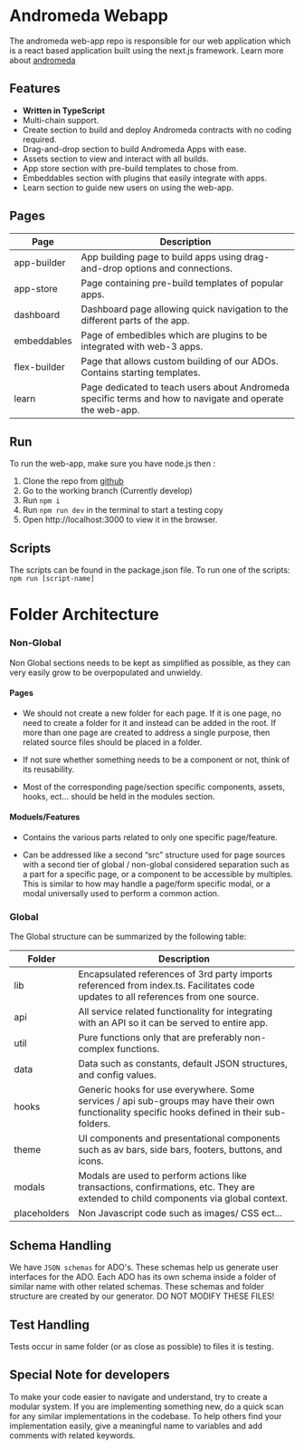 # Andromeda Webapp

The andromeda web-app repo is responsible for our web application which is a react based application built using the next.js framework. Learn more about [andromeda](https://docs.andromedaprotocol.io/)

## Features

- **Written in TypeScript**
- Multi-chain support.
- Create section to build and deploy Andromeda contracts with no coding required.
- Drag-and-drop section to build Andromeda Apps with ease.
- Assets section to view and interact with all builds.
- App store section with pre-build templates to chose from. 
- Embeddables section with plugins that easily integrate with apps.
- Learn section to guide new users on using the web-app.

## Pages 

|Page|Description|
|---------------------------------------|------------------------------------------|
| app-builder| App building page to build apps using drag-and-drop options and connections.|
| app-store | Page containing pre-build templates of popular apps.|
| dashboard | Dashboard page allowing quick navigation to the different parts of the app. |
| embeddables| Page of embedibles which are plugins to be integrated with web-3 apps. |
| flex-builder | Page that allows custom building of our ADOs. Contains starting templates. |
| learn | Page dedicated to teach users about Andromeda specific terms and how to navigate and operate the web-app. |

## Run

To run the web-app, make sure you have node.js then :

1. Clone the repo from [github](https://github.com/andromedaprotocol/andromeda-webapp)
2. Go to the working branch (Currently develop)
3. Run `npm i` 
4. Run `npm run dev` in the terminal to start a testing copy
5. Open http://localhost:3000 to view it in the browser.

## Scripts

The scripts can be found in the package.json file. 
To run one of the scripts:
`npm run [script-name]`

# Folder Architecture

### Non-Global

Non Global sections needs to be kept as simplified as possible, as they can very easily grow to be overpopulated and unwieldy.

#### Pages

- We should not create a new folder for each page. If it is one page, no need to create a folder for it and instead can be added in the root. If more than one page are created to address a single purpose, then related source files should be placed in a folder.

- If not sure whether something needs to be a component or not, think of its reusability. 

- Most of the corresponding page/section specific components, assets, hooks, ect… should be held in the modules section.

#### Moduels/Features

- Contains the various parts related to only one specific page/feature.

- Can be addressed like a second “src” structure used for page sources with a second tier of global / non-global considered separation such as a part for a specific page, or a component to be accessible by multiples. This is similar to how may handle a page/form specific modal, or a modal universally used to perform a common action.

### Global

The Global structure can be summarized by the following table: 

|Folder| Description |
|-----------------------------|-------------------------------------|
| lib| Encapsulated references of 3rd party imports referenced from index.ts. Facilitates code updates to all references from one source.|
| api | All service related functionality for integrating with an API so it can be served to entire app. |
|util| Pure functions only that are preferably non-complex functions. |
| data | Data such as constants, default JSON structures, and config values. |
| hooks | Generic hooks for use everywhere. Some services / api sub-groups may have their own functionality specific hooks defined in their sub-folders. |
| theme | UI components and presentational components such as av bars, side bars, footers, buttons, and icons.|
| modals | Modals are used to perform actions like transactions, confirmations, etc. They are extended to child components via global context. |
| placeholders | Non Javascript code such as images/ CSS ect...|

## Schema Handling
We have `JSON schemas` for ADO's. These schemas help us generate user interfaces for the ADO. Each ADO has its own schema inside a folder of  similar name with other related schemas. These schemas and folder structure are created by our generator. DO NOT MODIFY THESE FILES!

## Test Handling

Tests occur in same folder (or as close as possible) to files it is testing.

## Special Note for developers

To make your code easier to navigate and understand, try to create a modular system. If you are implementing something new, do a quick scan for any similar implementations in the codebase. To help others find your implementation easily, give a meaningful name to variables and add comments with related keywords.